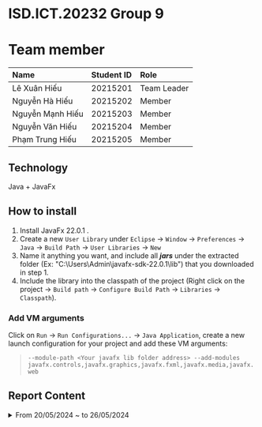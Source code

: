 # ISD.ICT.20232 Group 9

# Team member
| Name             | Student ID  | Role        |
| :--------------- | :---------- | :---------- |
| Lê Xuân Hiếu     | 20215201    | Team Leader |
| Nguyễn Hà Hiếu   | 20215202    | Member      |
| Nguyễn Mạnh Hiếu | 20215203    | Member      |
| Nguyễn Văn Hiếu  | 20215204    | Member      |
| Phạm Trung Hiếu  | 20215205    | Member      |

## Technology
Java + JavaFx

## How to install
1. Install JavaFx 22.0.1 .
2. Create a new `User Library` under `Eclipse` -> `Window` -> `Preferences` -> `Java` -> `Build Path` -> `User Libraries` -> `New`
3. Name it anything you want, and include all **_jars_** under the extracted folder (Ex: "C:\Users\Admin\javafx-sdk-22.0.1\lib") that you downloaded in step 1.
4. Include the library into the classpath of the project (Right click on the project -> `Build path` -> `Configure Build Path` -> `Libraries` -> `Classpath`).

### Add VM arguments
Click on `Run` -> `Run Configurations...` -> `Java Application`, create a new launch configuration for your project and
add these VM arguments:

  > `--module-path <Your javafx lib folder address> --add-modules javafx.controls,javafx.graphics,javafx.fxml,javafx.media,javafx.web`

## Report Content
<details>
  <summary>From 20/05/2024 ~ to 26/05/2024 </summary>
<br>
<details>
<summary>Team Member 1: Lê Xuân Hiếu</summary>
<br>

- Assigned tasks:
  - Redesign, create skeleton code.

- Implementation details:
  - Pull Request(s): No PR (because creating init project)
  - Specific task details:
    - Create initial project.
    - Resolve conflicts between members.

</details>

<details>
<summary>Team Member 2: Nguyễn Hà Hiếu</summary>
<br>

- Assigned tasks: Implement the shipping and home screen

- Implementation details:
  - Pull Request(s): https://github.com/hieulexuan123/ISD.ICT.20232.09/pull/1
  - Specific task details:
    - Edit PlaceOrderController, DeliveryInfo
    - Edit order_screen.fxml, invoice_screen.fxml
</details>

<details>
<summary>Team Member 3: Nguyễn Mạnh Hiếu</summary>
<br>

- Assigned tasks: Implement the VNPay Subsystem and payment result screen

- Implementation details:
  - Pull Request(s): Already merged in the main branch
  - Specific implementation details:
   - Edit classes inside package subsystem.
</details>

<details>
<summary>Team Member 4: Nguyễn Văn Hiếu</summary>
<br>

- Assigned tasks: Implement the Cart page

- Implementation details:
  - Pull Request(s): Already merged in the main branch
  - Specific implementation details:
    - Create HomeScreen, FXMLScreenHandler.
    - Edit home.fxml, cart_screen.fxml, media_cart_screen.fxml, CartScreen.
</details>

<details>
<summary>Team Member 5: Phạm Trung Hiếu</summary>
<br>

- Assigned tasks: Set up JavaFx and create FXML pages
- Implementation details:
  - Pull Request(s): Already merge in the main branch
  - Specific implementation details:
    - Create all initial fxml files.
</details>

<details>
  <summary>From 27/05/2024 ~ to 02/06/2024 </summary>
<br>
<details>